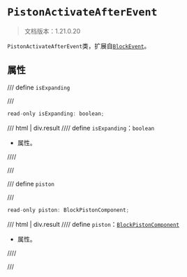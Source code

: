 # `PistonActivateAfterEvent`

> 文档版本：1.21.0.20

`PistonActivateAfterEvent`类，扩展自[`BlockEvent`](./blockevent.md)。

## 属性

/// define
`isExpanding`


///

```js
read-only isExpanding: boolean;
```

/// html | div.result
//// define
`isExpanding`：`boolean`

- 属性。


////

///


/// define
`piston`


///

```js
read-only piston: BlockPistonComponent;
```

/// html | div.result
//// define
`piston`：[`BlockPistonComponent`](./blockpistoncomponent.md)

- 属性。


////

///

